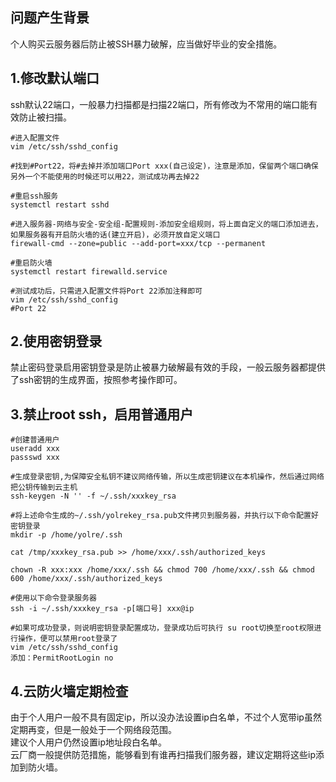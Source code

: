 ## 问题产生背景
个人购买云服务器后防止被SSH暴力破解，应当做好毕业的安全措施。
## 1.修改默认端口
ssh默认22端口，一般暴力扫描都是扫描22端口，所有修改为不常用的端口能有效防止被扫描。
``` shell
#进入配置文件
vim /etc/ssh/sshd_config

#找到#Port22，将#去掉并添加端口Port xxx(自己设定)，注意是添加，保留两个端口确保另外一个不能使用的时候还可以用22，测试成功再去掉22

#重启ssh服务
systemctl restart sshd

#进入服务器-网络与安全-安全组-配置规则-添加安全组规则，将上面自定义的端口添加进去，如果服务器有开启防火墙的话(建立开启)，必须开放自定义端口
firewall-cmd --zone=public --add-port=xxx/tcp --permanent

#重启防火墙
systemctl restart firewalld.service

#测试成功后，只需进入配置文件将Port 22添加注释即可
vim /etc/ssh/sshd_config
#Port 22
```
## 2.使用密钥登录
禁止密码登录启用密钥登录是防止被暴力破解最有效的手段，一般云服务器都提供了ssh密钥的生成界面，按照参考操作即可。
## 3.禁止root ssh，启用普通用户
``` shell
#创建普通用户
useradd xxx
passswd xxx

#生成登录密钥,为保障安全私钥不建议网络传输，所以生成密钥建议在本机操作，然后通过网络把公钥传输到云主机
ssh-keygen -N '' -f ~/.ssh/xxxkey_rsa

#将上述命令生成的~/.ssh/yolrekey_rsa.pub文件拷贝到服务器，并执行以下命令配置好密钥登录
mkdir -p /home/yolre/.ssh

cat /tmp/xxxkey_rsa.pub >> /home/xxx/.ssh/authorized_keys

chown -R xxx:xxx /home/xxx/.ssh && chmod 700 /home/xxx/.ssh && chmod 600 /home/xxx/.ssh/authorized_keys

#使用以下命令登录服务器
ssh -i ~/.ssh/xxxkey_rsa -p[端口号] xxx@ip

#如果可成功登录，则说明密钥登录配置成功，登录成功后可执行 su root切换至root权限进行操作，便可以禁用root登录了
vim /etc/ssh/sshd_config
添加：PermitRootLogin no
```
## 4.云防火墙定期检查
由于个人用户一般不具有固定ip，所以没办法设置ip白名单，不过个人宽带ip虽然定期再变，但是一般处于一个网络段范围。  
建议个人用户仍然设置ip地址段白名单。  
云厂商一般提供防范措施，能够看到有谁再扫描我们服务器，建议定期将这些ip添加到防火墙。